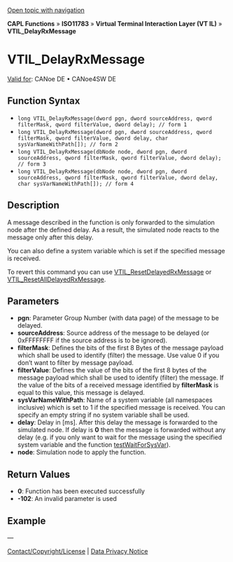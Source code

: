 [Open topic with navigation](../../../../../../CANoeDEFamily.htm#Topics/CAPLFunctions/ISO11783/ISOInteractionLayerVT/Functions/CAPLfunctionIso11783VTILDelayRxMessage.md)

**CAPL Functions** » **ISO11783** » **Virtual Terminal Interaction Layer (VT IL)** » **VTIL_DelayRxMessage**

# VTIL_DelayRxMessage

[Valid for](../../../../Shared/FeatureAvailability.md): CANoe DE • CANoe4SW DE

## Function Syntax

- `long VTIL_DelayRxMessage(dword pgn, dword sourceAddress, qword filterMask, qword filterValue, dword delay); // form 1`
- `long VTIL_DelayRxMessage(dword pgn, dword sourceAddress, qword filterMask, qword filterValue, dword delay, char sysVarNameWithPath[]); // form 2`
- `long VTIL_DelayRxMessage(dbNode node, dword pgn, dword sourceAddress, qword filterMask, qword filterValue, dword delay); // form 3`
- `long VTIL_DelayRxMessage(dbNode node, dword pgn, dword sourceAddress, qword filterMask, qword filterValue, dword delay, char sysVarNameWithPath[]); // form 4`

## Description

A message described in the function is only forwarded to the simulation node after the defined delay. As a result, the simulated node reacts to the message only after this delay.

You can also define a system variable which is set if the specified message is received.

To revert this command you can use [VTIL_ResetDelayedRxMessage](CAPLfunctionIso11783VTILResetDelayedRxMessage.md) or [VTIL_ResetAllDelayedRxMessage](CAPLfunctionIso11783VTILResetAllDelayedRxMessage.md).

## Parameters

- **pgn**: Parameter Group Number (with data page) of the message to be delayed.
- **sourceAddress**: Source address of the message to be delayed (or 0xFFFFFFFF if the source address is to be ignored).
- **filterMask**: Defines the bits of the first 8 Bytes of the message payload which shall be used to identify (filter) the message. Use value 0 if you don’t want to filter by message payload.
- **filterValue**: Defines the value of the bits of the first 8 bytes of the message payload which shall be used to identify (filter) the message. If the value of the bits of a received message identified by **filterMask** is equal to this value, this message is delayed.
- **sysVarNameWithPath**: Name of a system variable (all namespaces inclusive) which is set to 1 if the specified message is received. You can specify an empty string if no system variable shall be used.
- **delay**: Delay in [ms]. After this delay the message is forwarded to the simulated node. If delay is **0** then the message is forwarded without any delay (e.g. if you only want to wait for the message using the specified system variable and the function [testWaitForSysVar](../../../Test/Functions/CAPLfunctionTestWaitForSysVar.md)).
- **node**: Simulation node to apply the function.

## Return Values

- **0**: Function has been executed successfully
- **-102**: An invalid parameter is used

## Example

—

[Contact/Copyright/License](../../../../Shared/ContactCopyrightLicense.md) | [Data Privacy Notice](https://www.vector.com/int/en/company/get-info/privacy-policy/)
